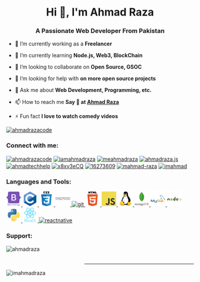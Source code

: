 <h1 align="center">Hi 👋, I'm Ahmad Raza</h1>
<h3 align="center">A Passionate Web Developer From Pakistan</h3>



- 🔭 I’m currently working as a **Freelancer**

- 🌱 I’m currently learning **Node.js, Web3, BlockChain**

- 👯 I’m looking to collaborate on **Open Source, GSOC**

- 🤝 I’m looking for help with **on more open source projects**

- 💬 Ask me about **Web Development, Programming, etc.**

- 📫 How to reach me **Say &#128075; at <a href="https://www.linkedin.com/in/iamahmadraza/" target="blank">Ahmad Raza</a>**

- ⚡ Fun fact **I love to watch comedy videos**

<p align="left"> <a href="https://twitter.com/meAhmadRaxa" target="blank"><img src="https://img.shields.io/twitter/follow/ahmadrazacode?logo=twitter&style=for-the-badge" alt="ahmadrazacode" /></a> </p>


<h3 align="left">Connect with me:</h3>
<p align="left">
<a href="https://twitter.com/meAhmadRaxa" target="blank"><img align="center" src="https://raw.githubusercontent.com/rahuldkjain/github-profile-readme-generator/master/src/images/icons/Social/twitter.svg" alt="ahmadrazacode" height="30" width="40" /></a>
<a href="https://linkedin.com/in/iamahmadraza" target="blank"><img align="center" src="https://raw.githubusercontent.com/rahuldkjain/github-profile-readme-generator/master/src/images/icons/Social/linked-in-alt.svg" alt="iamahmadraza" height="30" width="40" /></a>
<a href="https://fb.com/meahmadraza" target="blank"><img align="center" src="https://raw.githubusercontent.com/rahuldkjain/github-profile-readme-generator/master/src/images/icons/Social/facebook.svg" alt="meahmadraza" height="30" width="40" /></a>
<a href="https://www.instagram.com/imahmadraxa/" target="blank"><img align="center" src="https://raw.githubusercontent.com/rahuldkjain/github-profile-readme-generator/master/src/images/icons/Social/instagram.svg" alt="ahmadraza.js" height="30" width="40" /></a>
<a href="https://www.youtube.com/channel/UCQ4lCxOXPNuAWWEipGNx2zQ" target="blank"><img align="center" src="https://raw.githubusercontent.com/rahuldkjain/github-profile-readme-generator/master/src/images/icons/Social/youtube.svg" alt="ahmadtechhelp" height="30" width="40" /></a>
<a href="https://discord.gg/x8xv3eCQ" target="blank"><img align="center" src="https://raw.githubusercontent.com/rahuldkjain/github-profile-readme-generator/master/src/images/icons/Social/discord.svg" alt="x8xv3eCQ" height="30" width="40" /></a>
 <a href="https://stackoverflow.com/users/16273609" target="blank"><img align="center" src="https://raw.githubusercontent.com/rahuldkjain/github-profile-readme-generator/master/src/images/icons/Social/stack-overflow.svg" alt="16273609" height="30" width="40" /></a>
<a href="https://codepen.io/mahmad-raza" target="blank"><img align="center" src="https://raw.githubusercontent.com/rahuldkjain/github-profile-readme-generator/master/src/images/icons/Social/codepen.svg" alt="mahmad-raza" height="30" width="40" /></a>
<a href="https://dev.to/imahmad" target="blank"><img align="center" src="https://raw.githubusercontent.com/rahuldkjain/github-profile-readme-generator/master/src/images/icons/Social/devto.svg" alt="imahmad" height="30" width="40" /></a>
</p>
<h3 align="left">Languages and Tools:</h3>
<p align="left"> <a href="https://getbootstrap.com" target="_blank" rel="noreferrer"> <img src="https://raw.githubusercontent.com/devicons/devicon/master/icons/bootstrap/bootstrap-plain-wordmark.svg" alt="bootstrap" width="40" height="40"/> </a> <a href="https://www.cprogramming.com/" target="_blank" rel="noreferrer"> <img src="https://raw.githubusercontent.com/devicons/devicon/master/icons/c/c-original.svg" alt="c" width="40" height="40"/> </a> <a href="https://www.w3schools.com/css/" target="_blank" rel="noreferrer"> <img src="https://raw.githubusercontent.com/devicons/devicon/master/icons/css3/css3-original-wordmark.svg" alt="css3" width="40" height="40"/> </a> <a href="https://expressjs.com" target="_blank" rel="noreferrer"> <img src="https://raw.githubusercontent.com/devicons/devicon/master/icons/express/express-original-wordmark.svg" alt="express" width="40" height="40"/> </a> <a href="https://git-scm.com/" target="_blank" rel="noreferrer"> <img src="https://www.vectorlogo.zone/logos/git-scm/git-scm-icon.svg" alt="git" width="40" height="40"/> </a> <a href="https://www.w3.org/html/" target="_blank" rel="noreferrer"> <img src="https://raw.githubusercontent.com/devicons/devicon/master/icons/html5/html5-original-wordmark.svg" alt="html5" width="40" height="40"/> </a> <a href="https://developer.mozilla.org/en-US/docs/Web/JavaScript" target="_blank" rel="noreferrer"> <img src="https://raw.githubusercontent.com/devicons/devicon/master/icons/javascript/javascript-original.svg" alt="javascript" width="40" height="40"/> </a> <a href="https://www.linux.org/" target="_blank" rel="noreferrer"> <img src="https://raw.githubusercontent.com/devicons/devicon/master/icons/linux/linux-original.svg" alt="linux" width="40" height="40"/> </a> <a href="https://www.mongodb.com/" target="_blank" rel="noreferrer"> <img src="https://raw.githubusercontent.com/devicons/devicon/master/icons/mongodb/mongodb-original-wordmark.svg" alt="mongodb" width="40" height="40"/> </a> <a href="https://www.mysql.com/" target="_blank" rel="noreferrer"> <img src="https://raw.githubusercontent.com/devicons/devicon/master/icons/mysql/mysql-original-wordmark.svg" alt="mysql" width="40" height="40"/> </a> <a href="https://nodejs.org" target="_blank" rel="noreferrer"> <img src="https://raw.githubusercontent.com/devicons/devicon/master/icons/nodejs/nodejs-original-wordmark.svg" alt="nodejs" width="40" height="40"/> </a> <a href="https://www.python.org" target="_blank" rel="noreferrer"> <img src="https://raw.githubusercontent.com/devicons/devicon/master/icons/python/python-original.svg" alt="python" width="40" height="40"/> </a> <a href="https://reactjs.org/" target="_blank" rel="noreferrer"> <img src="https://raw.githubusercontent.com/devicons/devicon/master/icons/react/react-original-wordmark.svg" alt="react" width="40" height="40"/> </a> <a href="https://reactnative.dev/" target="_blank" rel="noreferrer"> <img src="https://reactnative.dev/img/header_logo.svg" alt="reactnative" width="40" height="40"/> </a> </p>

<h3 align="left">Support:</h3>
<p><a href="https://www.buymeacoffee.com/imahmadraza"> <img align="left" src="https://cdn.buymeacoffee.com/buttons/v2/default-yellow.png" height="50" width="210" alt="ahmadraza" /></a></p><br><br>
<hr>
<p><img align="center" src="https://github-readme-stats.vercel.app/api/top-langs?username=imahmadraza&show_icons=true&locale=en&layout=compact" alt="imahmadraza" /></p>
